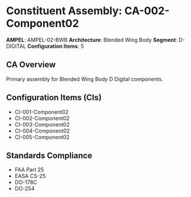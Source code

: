 # Constituent Assembly: CA-002-Component02

**AMPEL**: AMPEL-02-BWB
**Architecture**: Blended Wing Body
**Segment**: D-DIGITAL
**Configuration Items**: 5

## CA Overview
Primary assembly for Blended Wing Body D Digital components.

## Configuration Items (CIs)
- CI-001-Component02
- CI-002-Component02
- CI-003-Component02
- CI-004-Component02
- CI-005-Component02

## Standards Compliance
- FAA Part 25
- EASA CS-25
- DO-178C
- DO-254
